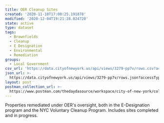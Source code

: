 ```yaml
---
title: OER Cleanup Sites
created: '2020-11-10T17:00:25.191878'
modified: '2020-12-04T19:21:28.024720'
state: active
type: dataset
tags:
  - Brownfields
  - Cleanup
  - E Designation
  - Environmental
  - Remediation
groups:
  - Local Government
csv_url: 'https://data.cityofnewyork.us/api/views/3279-pp7v/rows.csv?accessType=DOWNLOAD'
json_url: >-
  https://data.cityofnewyork.us/api/views/3279-pp7v/rows.json?accessType=DOWNLOAD
layout: post
postman_collection_url: >-
  https://www.postman.com/thedaydasource/workspace/city-of-new-york/collection/15909983-0ff91c27-e0ea-44cf-9e85-6edeed169526
---
```

Properties remediated under OER's oversight, both in the E-Designation program and the NYC Voluntary Cleanup Program.  Includes sites completed and in progress.
